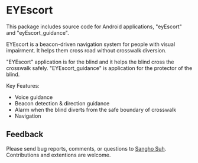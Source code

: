 # EYEscort
This package includes source code for Android applications, "eyEscort" and "eyEscort_guidance".

EYEscort is a beacon-driven navigation system for people with visual impairment. 
It helps them cross road without crosswalk diversion. 

"EYEscort" application is for the blind and it helps the blind cross the crosswalk safely. 
"EYEscort_guidance" is application for the protector of the blind. 

Key Features:
- Voice guidance
- Beacon detection & direction guidance
- Alarm when the blind diverts from the safe boundary of crosswalk
- Navigation 

Feedback
--------
Please send bug reports, comments, or questions to [Sangho Suh](mailto:sh31659@gmail.com). Contributions and extentions are welcome.
